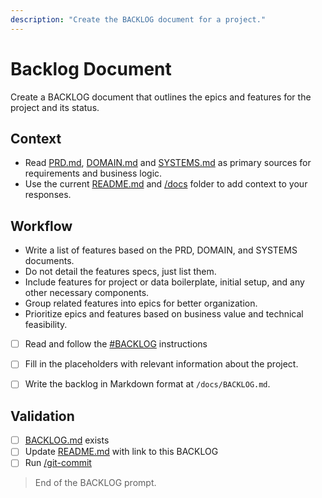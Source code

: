 ```yaml
---
description: "Create the BACKLOG document for a project."
---
```


# Backlog Document

Create a BACKLOG document that outlines the epics and features for the project and its status.

## Context

- Read [PRD.md](/docs/PRD.md), [DOMAIN.md](/docs/DOMAIN.md) and [SYSTEMS.md](/docs/SYSTEMS.md) as primary sources for requirements and business logic.
- Use the current [README.md](/README.md) and [/docs](/docs) folder to add context to your responses.

## Workflow

- Write a list of features based on the PRD, DOMAIN, and SYSTEMS documents.
- Do not detail the features specs, just list them.
- Include features for project or data boilerplate, initial setup, and any other necessary components.
- Group related features into epics for better organization.
- Prioritize epics and features based on business value and technical feasibility.

- [ ] Read and follow the [#BACKLOG](/.github/instructions/BACKLOG.instructions.md) instructions

- [ ] Fill in the placeholders with relevant information about the project. 

- [ ] Write the backlog in Markdown format at `/docs/BACKLOG.md`.

## Validation

- [ ] [BACKLOG.md](/docs/BACKLOG.md) exists 
- [ ] Update [README.md](/README.md) with link to this BACKLOG
- [ ] Run [/git-commit](/.github/prompts/git-commit.prompt.md) 

> End of the BACKLOG prompt.
